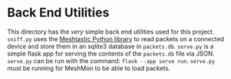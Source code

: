 # Back End Utilities

This directory has the _very_ simple back end utilities used for this project.
`sniff.py` uses the [Meshtastic Python library](https://github.com/meshtastic/python) to read packets on a connected device and store them in an sqlite3 database in `packets.db`. 
`serve.py` is a simple flask app for serving the contents of the `packets.db` file via JSON.
`serve.py` can be run with the command: `flask --app serve run`.
`serve.py` must be running for MeshMon to be able to load packets.
